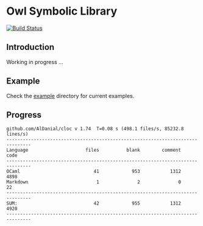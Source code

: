 # Owl Symbolic Library

[![Build Status](https://travis-ci.org/owlbarn/owl_symbolic.svg?branch=master)](https://travis-ci.org/owlbarn/owl_symbolic)

## Introduction

Working in progress ...


## Example 

Check the [example](/example) directory for current examples. 


## Progress

```text
github.com/AlDanial/cloc v 1.74  T=0.08 s (498.1 files/s, 85232.8 lines/s)
-------------------------------------------------------------------------------
Language                     files          blank        comment           code
-------------------------------------------------------------------------------
OCaml                           41            953           1312           4898
Markdown                         1              2              0             22
-------------------------------------------------------------------------------
SUM:                            42            955           1312           4920
-------------------------------------------------------------------------------
```